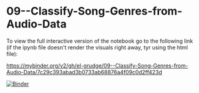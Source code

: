 # 09--Classify-Song-Genres-from-Audio-Data

To view the full interactive version of the notebook go to the following link (if the ipynb file doesn't render the visuals right away, tyr using the html file):

https://mybinder.org/v2/gh/el-grudge/09--Classify-Song-Genres-from-Audio-Data/7c29c393abad3b0733ab68876a4f09c0d2ff423d

[![Binder](https://mybinder.org/badge_logo.svg)](https://mybinder.org/v2/gh/el-grudge/09--Classify-Song-Genres-from-Audio-Data/7c29c393abad3b0733ab68876a4f09c0d2ff423d)
